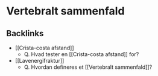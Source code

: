 # Vertebralt sammenfald
## Backlinks
* [[Crista-costa afstand]]
	* Q. Hvad tester en [[Crista-costa afstand]] for?
* [[Lavenergifraktur]]
	* Q. Hvordan defineres et [[Vertebralt sammenfald]]?

<!-- #anki/tag/med/Orto #anki/deck/Medicine -->

<!-- {BearID:9C6FA819-4690-4A43-A74E-57524CF5E20B-83502-0000581C3C13524F} -->
